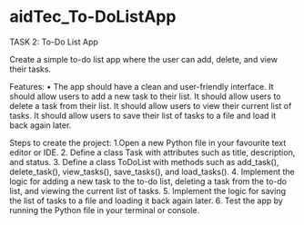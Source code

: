 # aidTec_To-DoListApp
TASK 2: To-Do List App

Create a simple to-do list app where the user can add, delete, and view their tasks.


Features:
• The app should have a clean and user-friendly interface.
It should allow users to add a new task to their list. It should allow users to delete a task from their list.
It should allow users to view their current list of tasks.
It should allow users to save their list of tasks to a file and load it back again later.


Steps to create the project:
      1.Open a new Python file in your favourite text editor or IDE. 
      2. Define a class Task with attributes such as title, description, and status.
      3. Define a class ToDoList with methods such as add_task(), delete_task(), view_tasks(), save_tasks(), and load_tasks().
      4. Implement the logic for adding a new task to the to-do list, deleting a task from the to-do list, and viewing the current list of tasks.
      5. Implement the logic for saving the list of tasks to a file and loading it back again later. 
      6. Test the app by running the Python file in your terminal or console.
